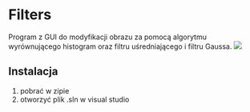 # Filters
Program z GUI do modyfikacji obrazu za pomocą algorytmu wyrównującego histogram oraz filtru uśredniającego i filtru Gaussa.
![](pic3.png)
<h2>Instalacja</h2>
<ol>
<li>pobrać w zipie</li>
<li>otworzyć plik .sln w visual studio</li>
</ol>
